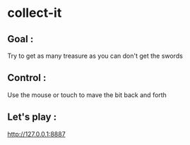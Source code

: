 
# collect-it

## Goal :

Try to get as many treasure as you can don't get the swords 

## Control :

Use the mouse or touch to mave the bit back and forth

## Let's play :

http://127.0.0.1:8887
